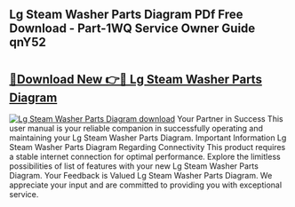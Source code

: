 ## Lg Steam Washer Parts Diagram PDf Free Download - Part-1WQ Service Owner Guide qnY52

# <h2><a href="http://dftka88.blite.top/?on=Lg+Steam+Washer+Parts+Diagram">🔗Download New 👉🔴 Lg Steam Washer Parts Diagram</a></h2>

[![Lg Steam Washer Parts Diagram download](https://i.imgur.com/lujVjoI.png)](http://dftka88.blite.top/?on=Lg+Steam+Washer+Parts+Diagram)
Your Partner in Success This user manual is your reliable companion in successfully operating and maintaining your Lg Steam Washer Parts Diagram. Important Information Lg Steam Washer Parts Diagram Regarding Connectivity This product requires a stable internet connection for optimal performance. Explore the limitless possibilities of list of features with your new Lg Steam Washer Parts Diagram. Your Feedback is Valued Lg Steam Washer Parts Diagram. We appreciate your input and are committed to providing you with exceptional service.

